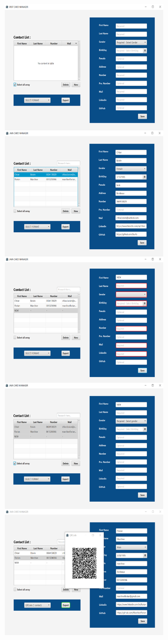<img align="center" src="./previews/preview_javaCard.PNG" width="600" height="400" />

<img align="center" src="./previews/preview_chloe_javaCard.PNG" width="600" height="400" />

<img align="center" src="./previews/preview_error_javaCard.PNG" width="600" height="400" />

<img align="center" src="./previews/preview_selectAll_javaCard.PNG" width="600" height="400" />

<img align="center" src="./previews/preview_QRCode_javaCard.PNG" width="600" height="400" />
